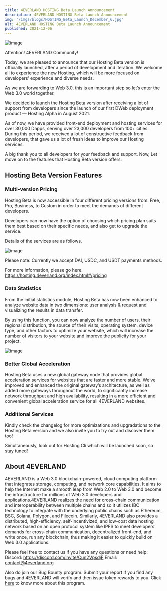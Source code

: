 ```yaml
---
title: 4EVERLAND HOSTING Beta Launch Announcement
description: 4EVERLAND HOSTING Beta Launch Announcement
img: '/imgs/blogs/HOSTING_Beta_Launch_December_6.jpg'
alt: 4EVERLAND HOSTING Beta Launch Announcement
published: 2021-12-06
---
```


![image](/imgs/blogs/HOSTING_Beta_Launch_December_6.jpg)

Attention! 4EVERLAND Community!

Today, we are pleased to announce that our Hosting Beta version is officially launched, after a period of development and iteration. We welcome all to experience the new Hosting, which will be more focused on developers’ experience and diverse needs.

As we are forwarding to Web 3.0, this is an important step so let’s enter the Web 3.0 world together.

We decided to launch the Hosting Beta version after receiving a lot of support from developers since the launch of our first DWeb deployment product — Hosting Alpha in August 2021.

As of now, we have provided front-end deployment and hosting services for over 30,000 Dapps, serving over 23,000 developers from 100+ cities. During this period, we received a lot of constructive feedback from developers, that gave us a lot of fresh ideas to improve our Hosting services.

A big thank you to all developers for your feedback and support.
Now, Let move on to the features that Hosting Beta version offers:

## Hosting Beta Version Features

### Multi-version Pricing

Hosting Beta is now accessible in four different pricing versions from: Free, Pro, Business, to Custom in order to meet the demands of different developers.

Developers can now have the option of choosing which pricing plan suits them best based on their specific needs, and also get to upgrade the service.

Details of the services are as follows.

![image](/imgs/blogs/2_HOSTING_Beta_Launch_December_6.jpg)

Please note: Currently we accept DAI, USDC, and USDT payments methods.

For more information, please go here. https://hosting.4everland.org/index.html#/pricing

### Data Statistics

From the initial statistics module, Hosting Beta has now been enhanced to analyze website data in two dimensions: user analysis & request and visualizing the results in data transfer.

By using this function, you can now analyze the number of users, their regional distribution, the source of their visits, operating system, device type, and other factors to optimize your website, which will increase the number of visitors to your website and improve the publicity for your project.

![image](/imgs/blogs/3_HOSTING_Beta_Launch_December_6.jpg)

### Better Global Acceleration

Hosting Beta uses a new global gateway node that provides global acceleration services for websites that are faster and more stable. We’ve improved and enhanced the original gateway’s architecture, as well as added more gateways throughout the world, to significantly increase network throughput and high availability, resulting in a more efficient and convenient global acceleration service for all 4EVERLAND websites.

### Additional Services

Kindly check the changelog for more optimizations and upgradations to the Hosting Beta version and we also invite you to try out and discover them too!

Simultaneously, look out for Hosting Cli which will be launched soon, so stay tuned!

## About 4EVERLAND

4EVERLAND is a Web 3.0 blockchain-powered, cloud computing platform that integrates storage, computing, and network core capabilities. It aims to help the Internet make a smooth leap from Web 2.0 to Web 3.0 and become the infrastructure for millions of Web 3.0 developers and applications.4EVERLAND realizes the need for cross-chain communication and interoperability between multiple chains and so it utilizes IBC technology to integrate with the underlying public chains such as Ethereum, BSC, Solana, Polygon, and Filecoin. Similarly, 4EVERLAND also provides a distributed, high-efficiency, self-incentivized, and low-cost data hosting network based on an open protocol system like IPFS to meet developers’ demands for cross-chain communication, decentralized front-end, and write once, run any blockchain, thus making it easier to quickly build on Web 3.0 applications.

Please feel free to contact us if you have any questions or need help:
Discord: https://discord.com/invite/Cun2VpsdjF
Email: contact@4everland.org

Also do join our Bug Bounty program. Submit your report if you find any bugs and 4EVERLAND will verify and then issue token rewards to you. Click [here](https://4everland.medium.com/4everland-hosting-beta-launch-announcement-8b8169bc3ec1#/bug-bounty) to know more about this program.
